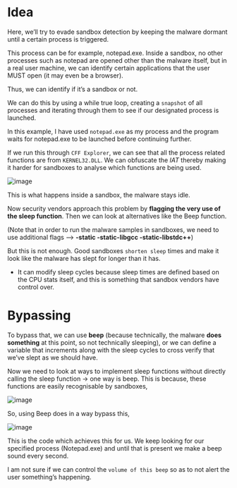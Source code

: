 # Idea

Here, we’ll try to evade sandbox detection by keeping the malware dormant until a certain process is triggered. 

This process can be for example, notepad.exe. Inside a sandbox, no other processes such as notepad are opened other than the malware itself, but in a real user machine, we can identify certain applications that the user MUST open (it may even be a browser). 

Thus, we can identify if it’s a sandbox or not. 

We can do this by using a while true loop, creating a `snapshot` of all processes and iterating through them to see if our designated process is launched. 

In this example, I have used `notepad.exe` as my process and the program waits for notepad.exe to be launched before continuing further.

If we run this through `CFF Explorer`, we can see that all the process related functions are from `KERNEL32.DLL`. We can obfuscate the _IAT_ thereby making it harder for sandboxes to analyse which functions are being used.

![image](https://github.com/pUrGe12/Beep-AttackVector/assets/153343775/142234e7-3949-4a4e-b25c-e81c81fc3d51)

This is what happens inside a sandbox, the malware stays idle. 

Now security vendors approach this problem by **flagging the very use of the sleep function**. Then we can look at alternatives like the Beep function.

(Note that in order to run the malware samples in sandboxes, we need to use additional flags --> **-static -static-libgcc -static-libstdc++**)

But this is not enough. Good sandboxes `shorten sleep` times and make it look like the malware has slept for longer than it has. 

-	It can modify sleep cycles because sleep times are defined based on the CPU stats itself, and this is something that sandbox vendors have control over.

# Bypassing

To bypass that, we can use **beep** (because technically, the malware **does something** at this point, so not technically sleeping), or we can define a variable that increments along with the sleep cycles to cross verify that we’ve slept as we should have.

Now we need to look at ways to implement sleep functions without directly calling the sleep function -> one way is beep. This is because, these functions are easily recognisable by sandboxes,

![image](https://github.com/pUrGe12/Beep-AttackVector/assets/153343775/babe8f49-25bb-45f0-94a0-f759e1041601)

So, using Beep does in a way bypass this,

![image](https://github.com/pUrGe12/Beep-AttackVector/assets/153343775/1c151b64-ee6b-4576-88fd-9188fe16e010)

This is the code which achieves this for us. We keep looking for our specified process (Notepad.exe) and until that is present we make a beep sound every second. 

I am not sure if we can control the `volume of this beep` so as to not alert the user something’s happening. 


